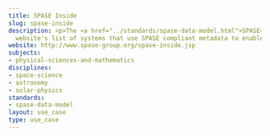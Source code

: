 ```yaml
---
title: SPASE Inside
slug: spase-inside
description: <p>The <a href="../standards/spase-data-model.html">SPASE</a>
  website's list of systems that use SPASE compliant metadata to enable search services.</p>
website: http://www.spase-group.org/spase-inside.jsp
subjects:
- physical-sciences-and-mathematics
disciplines:
- space-science
- astronomy
- solar-physics
standards:
- spase-data-model
layout: use_case
type: use_case
---
```


